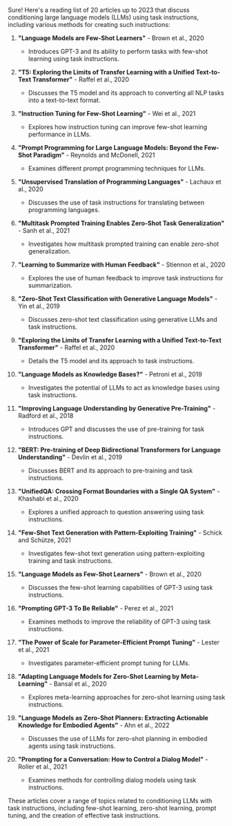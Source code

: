 Sure! Here's a reading list of 20 articles up to 2023 that discuss conditioning large language models (LLMs) using task instructions, including various methods for creating such instructions:

1. **"Language Models are Few-Shot Learners"** - Brown et al., 2020
   - Introduces GPT-3 and its ability to perform tasks with few-shot learning using task instructions.

2. **"T5: Exploring the Limits of Transfer Learning with a Unified Text-to-Text Transformer"** - Raffel et al., 2020
   - Discusses the T5 model and its approach to converting all NLP tasks into a text-to-text format.

3. **"Instruction Tuning for Few-Shot Learning"** - Wei et al., 2021
   - Explores how instruction tuning can improve few-shot learning performance in LLMs.

4. **"Prompt Programming for Large Language Models: Beyond the Few-Shot Paradigm"** - Reynolds and McDonell, 2021
   - Examines different prompt programming techniques for LLMs.

5. **"Unsupervised Translation of Programming Languages"** - Lachaux et al., 2020
   - Discusses the use of task instructions for translating between programming languages.

6. **"Multitask Prompted Training Enables Zero-Shot Task Generalization"** - Sanh et al., 2021
   - Investigates how multitask prompted training can enable zero-shot generalization.

7. **"Learning to Summarize with Human Feedback"** - Stiennon et al., 2020
   - Explores the use of human feedback to improve task instructions for summarization.

8. **"Zero-Shot Text Classification with Generative Language Models"** - Yin et al., 2019
   - Discusses zero-shot text classification using generative LLMs and task instructions.

9. **"Exploring the Limits of Transfer Learning with a Unified Text-to-Text Transformer"** - Raffel et al., 2020
   - Details the T5 model and its approach to task instructions.

10. **"Language Models as Knowledge Bases?"** - Petroni et al., 2019
    - Investigates the potential of LLMs to act as knowledge bases using task instructions.

11. **"Improving Language Understanding by Generative Pre-Training"** - Radford et al., 2018
    - Introduces GPT and discusses the use of pre-training for task instructions.

12. **"BERT: Pre-training of Deep Bidirectional Transformers for Language Understanding"** - Devlin et al., 2019
    - Discusses BERT and its approach to pre-training and task instructions.

13. **"UnifiedQA: Crossing Format Boundaries with a Single QA System"** - Khashabi et al., 2020
    - Explores a unified approach to question answering using task instructions.

14. **"Few-Shot Text Generation with Pattern-Exploiting Training"** - Schick and Schütze, 2021
    - Investigates few-shot text generation using pattern-exploiting training and task instructions.

15. **"Language Models as Few-Shot Learners"** - Brown et al., 2020
    - Discusses the few-shot learning capabilities of GPT-3 using task instructions.

16. **"Prompting GPT-3 To Be Reliable"** - Perez et al., 2021
    - Examines methods to improve the reliability of GPT-3 using task instructions.

17. **"The Power of Scale for Parameter-Efficient Prompt Tuning"** - Lester et al., 2021
    - Investigates parameter-efficient prompt tuning for LLMs.

18. **"Adapting Language Models for Zero-Shot Learning by Meta-Learning"** - Bansal et al., 2020
    - Explores meta-learning approaches for zero-shot learning using task instructions.

19. **"Language Models as Zero-Shot Planners: Extracting Actionable Knowledge for Embodied Agents"** - Ahn et al., 2022
    - Discusses the use of LLMs for zero-shot planning in embodied agents using task instructions.

20. **"Prompting for a Conversation: How to Control a Dialog Model"** - Roller et al., 2021
    - Examines methods for controlling dialog models using task instructions.

These articles cover a range of topics related to conditioning LLMs with task instructions, including few-shot learning, zero-shot learning, prompt tuning, and the creation of effective task instructions.